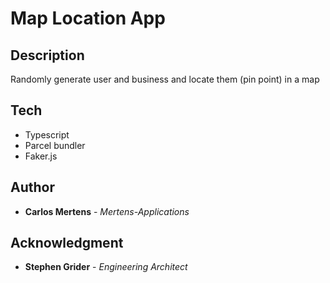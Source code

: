 # Map Location App

## Description

Randomly generate user and business and locate them (pin point) in a map

## Tech

- Typescript
- Parcel bundler
- Faker.js

## Author

- **Carlos Mertens** - _Mertens-Applications_

## Acknowledgment

- **Stephen Grider** - _Engineering Architect_

